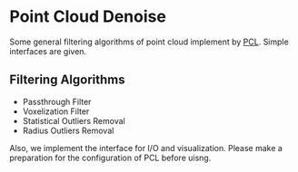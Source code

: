 # Point Cloud Denoise

Some general filtering algorithms of point cloud implement by [PCL](https://github.com/PointCloudLibrary/pcl). Simple interfaces are given.

## Filtering Algorithms

* Passthrough Filter
* Voxelization Filter
* Statistical Outliers Removal
* Radius Outliers Removal

Also, we implement the interface for I/O and visualization. Please make a preparation for the configuration of PCL before uisng.